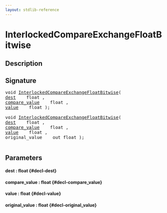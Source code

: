 ```yaml
---
layout: stdlib-reference
---
```


# InterlockedCompareExchangeFloatBitwise

## Description





## Signature 

<pre>
void <a href="/stdlib-reference/global-decls/InterlockedCompareExchangeFloatBitwise">InterlockedCompareExchangeFloatBitwise</a>(
<a href="/stdlib-reference/global-decls/InterlockedCompareExchangeFloatBitwise#decl-dest" class="code_param">dest</a>    float ,
<a href="/stdlib-reference/global-decls/InterlockedCompareExchangeFloatBitwise#decl-compare_value" class="code_param">compare_value</a>    float ,
<a href="/stdlib-reference/global-decls/InterlockedCompareExchangeFloatBitwise#decl-value" class="code_param">value</a>    float );

void <a href="/stdlib-reference/global-decls/InterlockedCompareExchangeFloatBitwise">InterlockedCompareExchangeFloatBitwise</a>(
<a href="/stdlib-reference/global-decls/InterlockedCompareExchangeFloatBitwise#decl-dest" class="code_param">dest</a>    float ,
<a href="/stdlib-reference/global-decls/InterlockedCompareExchangeFloatBitwise#decl-compare_value" class="code_param">compare_value</a>    float ,
<a href="/stdlib-reference/global-decls/InterlockedCompareExchangeFloatBitwise#decl-value" class="code_param">value</a>    float ,
original_value    out float );

</pre>

## Parameters

#### dest  : float {#decl-dest}
#### compare\_value  : float {#decl-compare_value}
#### value  : float {#decl-value}
#### original\_value  : float {#decl-original_value}

